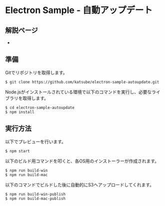 # Electron Sample - 自動アップデート

## 解説ページ
* []()

## 準備
Gitでリポジトリを取得します。
```shellsession
$ git clone https://github.com/katsube/electron-sample-autoupdate.git
```

Node.jsがインストールされている環境で以下のコマンドを実行し、必要なライブラリを取得します。
```shellsession
$ cd electron-sample-autoupdate
$ npm install
```

## 実行方法
以下でプレビューを行います。
```shellsession
$ npm start
```

以下のビルド用コマンドを叩くと、各OS用のインストーラーが作成されます。
```shellsession
$ npm run build-win
$ npm run build-mac
```

以下のコマンドでビルドした後に自動的にS3へアップロードしてくれます。
```shellsession
$ npm run build-win-publish
$ npm run build-mac-publish
```

